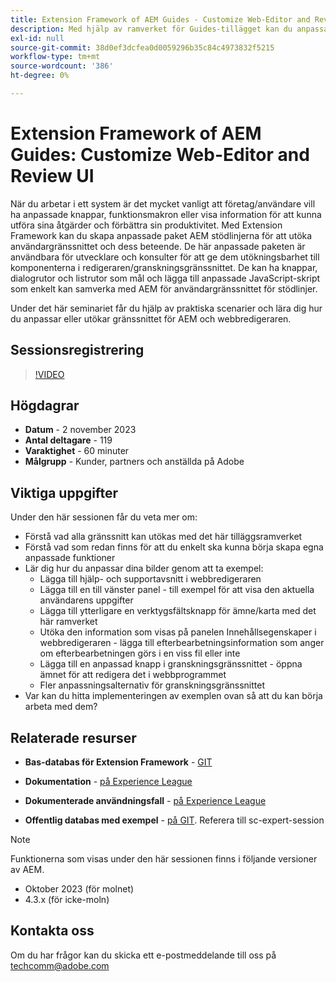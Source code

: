 ```yaml
---
title: Extension Framework of AEM Guides - Customize Web-Editor and Review UI
description: Med hjälp av ramverket för Guides-tillägget kan du anpassa de önskade avsnitten i Granska användargränssnitt eller Webbredigerare med hjälp av JSON, CSS och JavaScript som är enkla att uppdatera.
exl-id: null
source-git-commit: 38d0ef3dcfea0d0059296b35c84c4973832f5215
workflow-type: tm+mt
source-wordcount: '386'
ht-degree: 0%

---
```


# Extension Framework of AEM Guides: Customize Web-Editor and Review UI

När du arbetar i ett system är det mycket vanligt att företag/användare vill ha anpassade knappar, funktionsmakron eller visa information för att kunna utföra sina åtgärder och förbättra sin produktivitet. Med Extension Framework kan du skapa anpassade paket AEM stödlinjerna för att utöka användargränssnittet och dess beteende. De här anpassade paketen är användbara för utvecklare och konsulter för att ge dem utökningsbarhet till komponenterna i redigeraren/granskningsgränssnittet. De kan ha knappar, dialogrutor och listrutor som mål och lägga till anpassade JavaScript-skript som enkelt kan samverka med AEM för användargränssnittet för stödlinjer.

Under det här seminariet får du hjälp av praktiska scenarier och lära dig hur du anpassar eller utökar gränssnittet för AEM och webbredigeraren.

## Sessionsregistrering

>[!VIDEO](https://video.tv.adobe.com/v/3425476/review-ui-customization-guides-extension-framework-web-editor)

## Högdagrar

- **Datum** - 2 november 2023
- **Antal deltagare** - 119
- **Varaktighet** - 60 minuter
- **Målgrupp** - Kunder, partners och anställda på Adobe

## Viktiga uppgifter

Under den här sessionen får du veta mer om:
- Förstå vad alla gränssnitt kan utökas med det här tilläggsramverket
- Förstå vad som redan finns för att du enkelt ska kunna börja skapa egna anpassade funktioner
- Lär dig hur du anpassar dina bilder genom att ta exempel:
   - Lägga till hjälp- och supportavsnitt i webbredigeraren
   - Lägga till en till vänster panel - till exempel för att visa den aktuella användarens uppgifter
   - Lägga till ytterligare en verktygsfältsknapp för ämne/karta med det här ramverket
   - Utöka den information som visas på panelen Innehållsegenskaper i webbredigeraren - lägga till efterbearbetningsinformation som anger om efterbearbetningen görs i en viss fil eller inte
   - Lägga till en anpassad knapp i granskningsgränssnittet - öppna ämnet för att redigera det i webbprogrammet
   - Fler anpassningsalternativ för granskningsgränssnittet
- Var kan du hitta implementeringen av exemplen ovan så att du kan börja arbeta med dem?


## Relaterade resurser

- **Bas-databas för Extension Framework** - [GIT](https://github.com/adobe/guides-extension/tree/main)

- **Dokumentation** - [på Experience League](https://guides-extension.vercel.app/docs/aem_guides_framework/basic_customisation)

- **Dokumenterade användningsfall** - [på Experience League](https://guides-extension.vercel.app/docs/aem_guides_framework/basic_customisation)

- **Offentlig databas med exempel** - [på GIT](https://github.com/adobe/guides-extension/tree/sc-expert-session). Referera till sc-expert-session


>[!NOTE]
>
> Funktionerna som visas under den här sessionen finns i följande versioner av AEM.
> - Oktober 2023 (för molnet)
> - 4.3.x (för icke-moln)



## Kontakta oss

Om du har frågor kan du skicka ett e-postmeddelande till oss på <techcomm@adobe.com>
